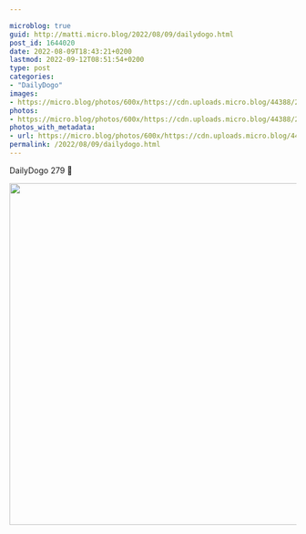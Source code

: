 ```yaml
---

microblog: true
guid: http://matti.micro.blog/2022/08/09/dailydogo.html
post_id: 1644020
date: 2022-08-09T18:43:21+0200
lastmod: 2022-09-12T08:51:54+0200
type: post
categories:
- "DailyDogo"
images:
- https://micro.blog/photos/600x/https://cdn.uploads.micro.blog/44388/2022/d395fd8aa3.jpg
photos:
- https://micro.blog/photos/600x/https://cdn.uploads.micro.blog/44388/2022/d395fd8aa3.jpg
photos_with_metadata:
- url: https://micro.blog/photos/600x/https://cdn.uploads.micro.blog/44388/2022/d395fd8aa3.jpg
permalink: /2022/08/09/dailydogo.html
---
```

DailyDogo 279 🐶

<img src="/media/uploads/2022/d395fd8aa3.jpg" width="600" height="600" alt="" />
